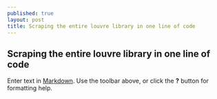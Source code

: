 ```yaml
---
published: true
layout: post
title: Scraping the entire louvre library in one line of code
---
```

## Scraping the entire louvre library in one line of code

Enter text in [Markdown](http://daringfireball.net/projects/markdown/). Use the toolbar above, or click the **?** button for formatting help.
